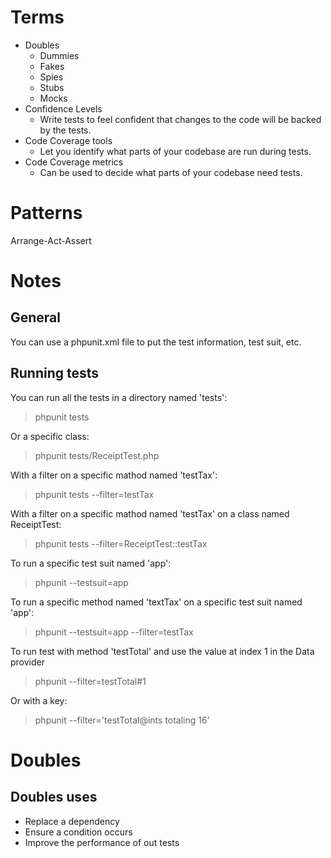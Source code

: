 
 # Terms

 * Doubles
   * Dummies
   * Fakes
   * Spies
   * Stubs
   * Mocks
 * Confidence Levels
   * Write tests to feel confident that changes to the code will be backed by the tests.
 * Code Coverage tools
   * Let you identify what parts of your codebase are run during tests.
 * Code Coverage metrics
   * Can be used to decide what parts of your codebase need tests.


# Patterns

Arrange-Act-Assert


# Notes

## General

You can use a phpunit.xml file to put the test information, test suit, etc.

## Running tests

You can run all the tests in a directory named 'tests':

> phpunit tests

Or a specific class:

> phpunit tests/ReceiptTest.php

With a filter on a specific mathod named 'testTax':

> phpunit tests --filter=testTax

With a filter on a specific mathod named 'testTax' on a class named ReceiptTest:

> phpunit tests --filter=ReceiptTest::testTax

To run a specific test suit named 'app':

> phpunit --testsuit=app

To run a specific method named 'textTax' on a specific test suit named 'app':

> phpunit --testsuit=app --filter=testTax


To run test with method 'testTotal' and use the value at index 1 in the Data provider

> phpunit --filter=testTotal#1

Or with a key:

> phpunit --filter='testTotal@ints totaling 16'



# Doubles

## Doubles uses

* Replace a dependency
* Ensure a condition occurs
* Improve the performance of out tests

